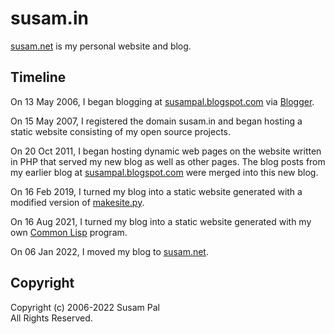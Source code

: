 susam.in
========

[susam.net][WEBSITE] is my personal website and blog.

[WEBSITE]: https://susam.net/


Timeline
--------

On 13 May 2006, I began blogging at [susampal.blogspot.com][BP] via
[Blogger][BL].

On 15 May 2007, I registered the domain susam.in and began hosting a
static website consisting of my open source projects.

On 20 Oct 2011, I began hosting dynamic web pages on the website
written in PHP that served my new blog as well as other pages. The
blog posts from my earlier blog at [susampal.blogspot.com][BP] were
merged into this new blog.

On 16 Feb 2019, I turned my blog into a static website generated with a
modified version of [makesite.py][PYCODE].

On 16 Aug 2021, I turned my blog into a static website generated with
my own [Common Lisp][CLCODE] program.

On 06 Jan 2022, I moved my blog to [susam.net][WEBSITE].

[BP]: https://susampal.blogspot.com/
[BL]: https://www.blogger.com/
[SI]: https://susam.in/
[PYCODE]: https://github.com/sunainapai/makesite
[CLCODE]: site.lisp


Copyright
---------

Copyright (c) 2006-2022 Susam Pal\
All Rights Reserved.
